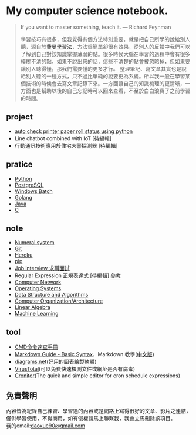 # My computer science notebook.

> If you want to master something, teach it.
> —  Richard Feynman
>
> 學習技巧有很多，但我覺得有個方法特別重要，就是把自己所學的說給別人聽，源自於[費曼學習法](https://wiki.mbalib.com/zh-tw/%E8%B4%B9%E6%9B%BC%E5%AD%A6%E4%B9%A0%E6%B3%95)，方法很簡單卻很有效果，從別人的反饋中我們可以了解到自己對該知識掌握薄弱的點。很多時候大腦在學習的過程中會有很多模糊不清的點，如果不說出來的話，這些不清楚的點會被忽略掉，但如果要讓別人聽得懂，那我們需要懂的更多才行。
> 整理筆記、寫文章其實也是說給別人聽的一種方式，只不過比單純的說要更為系統。所以我一般在學習某個技術的時候會去寫文章記錄下來。一方面讓自己的知識梳理的更清晰，一方面也是幫助以後的自己忘記時可以回來查看，不至於白白浪費了之前學習的時間。
> 

## project
- [auto check printer paper roll status using python](https://github.com/daoxuewu/pyserial_printer_paperstatus)
- Line chatbot combined with IoT [待編輯]
- 行動通訊技術應用於住宅火警探測器 [待編輯]

## pratice
- [Python](python/python.md)
- [PostgreSQL](PostgreSQL/PostgreSQL.md)
- [Windows Batch](windows_batch_file/BAT.md)
- [Golang](Golang/Golang.md)
- [Java](Java/Java.md)
- [C](C/C.md)

## note
- [Numeral system](note/num_system.md)
- [Git](note/git_cheat_sheet.md)
- [Heroku](note/heroku_CLI.md)
- [pip](python/python_pip.md)
- [Job interview 求職面試](note/interview/interview.md)
- Regular Expression 正規表達式  [待編輯] [參考](https://5xruby.tw/posts/15min-regular-expression)
- [Computer Network](note/Network.md)
- [Operating Systems](note/OS.md)
- [Data Structure and Algorithms](note/DSA.md)
- [Computer Organization/Architecture](note/computer_architecture.md)
- [Linear Algebra](note/Linear_Algebra.md)
- [Machine Learning](note/machine_learning.md)

## tool
- [CMD命令速查手冊](http://www.cas.idv.tw/Documents/Micorsoft/CMDManual/CMD%E5%91%BD%E4%BB%A4%E9%80%9F%E6%9F%A5%E6%89%8B%E5%86%8A.asp) 
- [Markdown Guide - Basic Syntax](https://www.markdownguide.org/basic-syntax/)、Markdown 教學([中文版](https://gist.github.com/christech1117/6dc5221c177104990767d6490ad8c7ba))
- [diagrams.net](https://app.diagrams.net/?rel=outbound)(好用的圖表繪製軟體) 
- [VirusTotal](https://www.virustotal.com/gui/home/search)(可以免費快速檢測文件或網址是否有病毒)
- [Cronitor](https://crontab.guru/)(The quick and simple editor for cron schedule expressions)
## 免責聲明
內容皆為紀錄自己練習、學習過的內容或是網路上寫得很好的文章、影片之連結，僅供學習使用，不得商用，如有侵權請馬上聯繫我，我會立馬刪除該項目。  
我的email:daoxue90@gmail.com

